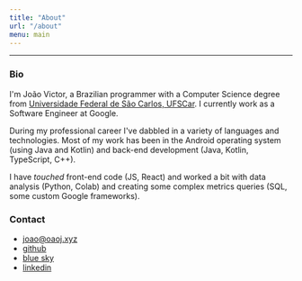 ```yaml
---
title: "About"
url: "/about"
menu: main
---
```


---

### Bio
I'm João Victor, a Brazilian programmer with a Computer Science degree from [Universidade Federal de São Carlos, UFSCar](https://www.ufscar.br/). I currently work as a Software Engineer at Google.

During my professional career I've dabbled in a variety of languages and technologies. Most of my work has been in the Android operating system (using Java and Kotlin) and back-end development (Java, Kotlin, TypeScript, C++).

I have *touched* front-end code (JS, React) and worked a bit with data analysis (Python, Colab) and creating some complex metrics queries (SQL, some custom Google frameworks).

### Contact
- [joao@oaoj.xyz](maito:joao@oaoj.xyz)
- [github](https://github.com/joaovicmendes)
- [blue sky](https://bsky.app/profile/joaovicmendes.bsky.social)
- [linkedin](https://www.linkedin.com/in/joaovicmendes/)
